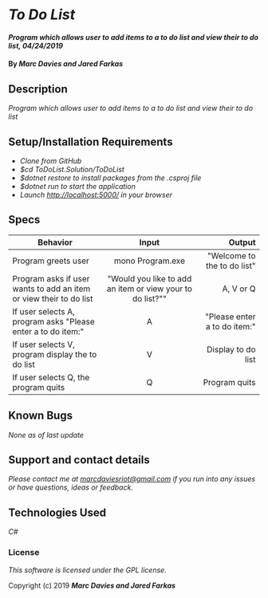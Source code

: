 # _To Do List_

#### _Program which allows user to add items to a to do list and view their to do list, 04/24/2019_

#### By _**Marc Davies and Jared Farkas**_

## Description

_Program which allows user to add items to a to do list and view their to do list_

## Setup/Installation Requirements

* _Clone from GitHub_
* _$cd ToDoList.Solution/ToDoList_
* _$dotnet restore to install packages from the .csproj file_
* _$dotnet run to start the application_
* _Launch [http://localhost:5000/](http://localhost:5000/) in your browser_

## Specs

| Behavior | Input | Output |
| ------------- |:-------------:| -----:|
| Program greets user | mono Program.exe | "Welcome to the to do list" |
| Program asks if user wants to add an item or view their to do list | "Would you like to add an item or view your to do list?"" | A, V or Q |
| If user selects A, program asks "Please enter a to do item:" | A | "Please enter a to do item:" |
| If user selects V, program display the to do list | V | Display to do list |
| If user selects Q, the program quits | Q | Program quits |

## Known Bugs

_None as of last update_

## Support and contact details

_Please contact me at marcdaviesriot@gmail.com if you run into any issues or have questions, ideas or feedback._

## Technologies Used

_C#_

### License

*This software is licensed under the GPL license.*

Copyright (c) 2019 **_Marc Davies and Jared Farkas_**
